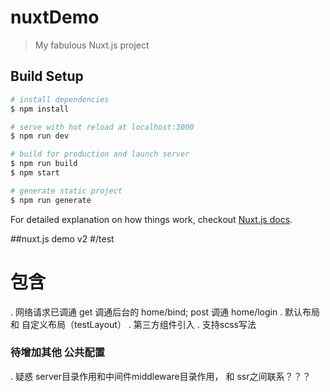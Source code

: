 # nuxtDemo

> My fabulous Nuxt.js project

## Build Setup

``` bash
# install dependencies
$ npm install

# serve with hot reload at localhost:3000
$ npm run dev

# build for production and launch server
$ npm run build
$ npm start

# generate static project
$ npm run generate
```

For detailed explanation on how things work, checkout [Nuxt.js docs](https://nuxtjs.org).

##nuxt.js demo v2
#/test
# 包含 
. 网络请求已调通 get 调通后台的 home/bind; post 调通 home/login 
. 默认布局 和 自定义布局（testLayout）
. 第三方组件引入
. 支持scss写法

### 待增加其他 公共配置
. 疑惑 server目录作用和中间件middleware目录作用， 和 ssr之间联系？？？
